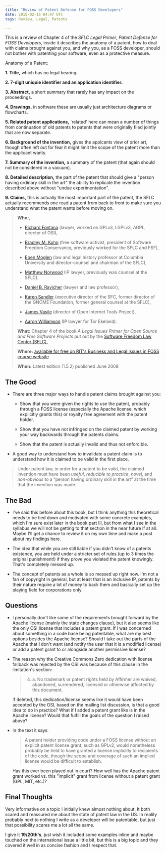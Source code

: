 ```yaml
---
title: "Review of Patent Defense for FOSS Developers"
date: 2015-02-15 04:47 UTC
tags: Review, Legal, Patents

---
```


This is a review of Chapter 4 of the *SFLC Legal Primer*, *Patent Defense for FOSS Developers*, inside it describes the anatomy of a patent, how to deal with claims brought against you, and why you, as a FOSS developer, should not bother with patenting your software, even as a protective measure.

Anatomy of a Patent:

**1. Title,** which has no legal bearing.

**2. 7-digit uniquie identifier and an application identifier.**

**3. Abstract,** a short summary that rarely has any impact on the proceedings.

**4. Drawings,** in software these are usually just architecture diagrams or flowcharts.

**5. Related patent applications,** 'related' here can mean a number of things from continuation of old patents to patents that were originally filed jointly that are now separate.

**6. Background of the invention,** gives the applcants view of prior art, though often left out for fear it might limit the scope of the patent more than the applicant wants.

**7. Summary of the invention,** a summary of the patent (that again should not be considered in a vacuum).

**8. Detailed description,** the part of the patent that should give a "person having ordinary skill in the art" the ability to replicate the invention described above without "undue experimentation".

**9. Claims,** this is actually the most important part of the patent, the SFLC actually recommends one read a patent from back to front to make sure you understand what the patent wants before moving on.


> **Who:**,
>
> * [Richard Fontana](http://en.wikipedia.org/wiki/Richard_Fontana) (lawyer, worked on GPLv3, LGPLv3, AGPL, director of OSI),
>
> * [Bradley M. Kuhn](http://en.wikipedia.org/wiki/Bradley_M._Kuhn) (free software activist, president of Software Freedom Conservancy, previously worked for the SFLC and FSF),
>
> * [Eben Moglen](http://en.wikipedia.org/wiki/Eben_Moglen) (law and legal history professor at Columbia University and director-counsel and chairman of the SFLC),
>
> * [Matthew Norwood](https://www.linkedin.com/pub/matt-norwood/5/770/a39) (IP lawyer, previously was counsel at the SFLC),
>
> * [Daniel B. Ravicher](http://www.ravicher.com/) (lawyer and law professor),
>
> * [Karen Sandler](http://en.wikipedia.org/wiki/Karen_Sandler) (executive director of the SFC, former director of the GNOME Foundation, former general counsel at the SFLC),
>
> * [James Vasile](https://twitter.com/jamesvasile) (director of Open Internet Tools Project),
>
> * [Aaron Williamson](https://torekeland.com/about/aaron-williamson) (IP lawyer for Tor Ekeland).
>
> **What:** Chapter 4 of the book *A Legal Issues Primer for Open Source and Free Software Projects* put out by the [Software Freedom Law Center (SFLC).](https://www.softwarefreedom.org/)
>
> **Where:** [available for free on RIT's Business and Legal issues in FOSS course website](http://bizlegfoss-ritigm.rhcloud.com/static/books/foss-primer.pdf)
>
> **When:** Latest edition (1.5.2) published June 2008



## The Good

* There are three major ways to handle patent claims brought against you:

   * Show that you were given the rights to use the patent, probably through a FOSS license (especially the Apache license, which explicitly grants this) or royalty free agreement with the patent holder.

   * Show that you have not infringed on the claimed patent by working your way backwards through the patents claims.

   * Show that the patent is actually invalid and thus not enforcible.


* A good way to understand how to invalidate a patent claim is to understand how it is claimed to be valid in the first place.

> Under patent law, in order for a patent to be valid, the claimed invention must have been *useful*, *reducible to practice*, *novel*, and *non-obvious* to a “person having ordinary skill in the art” at the time that the invention was made.


## The Bad

* I've said this before about this book, but I think anything this theoretical needs to be tied down and motivated with some concrete examples, which I'm sure exist later in the book part III, but from what I see in the syllabus we will not be getting to that section in the near future if at all. Maybe I'll get a chance to review it on my own time and make a post about my findings here.

* The idea that while you are still liable if you didn't know of a patents existence, you are held under a stricter set of rules (up to 3 times the original punishment!) if they prove you violated the patent knowingly. That's completely messed up.

* The concept of patents as a whole is so messed up right now. I'm not a fan of copyright in general, but at least that is an inclusive IP, patents by their nature require a lot of money to back them and basically set up the playing field for corporations only.


## Questions

* I personally don't like some of the requirements brought forward by the Apache license (mainly the state changes clause), but it also seems like the only OSI license that includes a patent grant. If I was concerned about something in a code base being patentable, what are my best options besides the Apache license? Should I take out the parts of the Apache that I don't want (and notify the user that it is a modified license) or add a patent grant to or alongside another permissive license?

* The reason why the Creative Commons Zero dedication with license fallback was rejected by the OSI was because of this clause in the limitation's section:

  > 4. a. No trademark or patent rights held by Affirmer are waived, abandoned, surrendered, licensed or otherwise affected by this document.

  If deleted, this dedication/license seems like it would have been accepted by the OSI, based on the mailing list discussion, is that a good idea to do in practice? What if I added a patent grant like is in the Apache license? Would that fulfill the goals of the question I raised above?

* In the text it says:

  > A patent holder providing code under a FOSS license without an explicit patent license grant, such as GPLv2, would nonetheless probably be held to have granted a license implicitly to recipients of the code, though the scope and coverage of such an implied license would be difficult to establish.

  Has this ever been played out in court? How well has the Apache patent grant worked vs. this "implicit" grant from license without a patent grant (GPL, MIT, etc.)?


## Final Thoughts

Very informative on a topic I initially knew almost nothing about. It both scared and reassured me about the state of patent law in the US. In reality probably next to nothing I write as a developer will be patentable, but just that possibility scares me a lot all the same.

I give it **19/20th's**, just wish it included some examples inline and maybe touched on the international issue a little bit, but this is a big topic and they covered it well in as concise fashion and I respect that.
